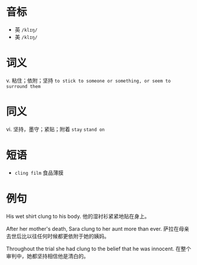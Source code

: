 # 音标

- 英 `/klɪŋ/`
- 美 `/klɪŋ/`

# 词义

v. 粘住；依附；坚持
`to stick to someone or something, or seem to surround them`

# 同义

vi. 坚持，墨守；紧贴；附着
`stay` `stand on`

# 短语

- `cling film` 食品薄膜

# 例句

His wet shirt clung to his body.
他的湿衬衫紧紧地贴在身上。

After her mother's death, Sara clung to her aunt more than ever.
萨拉在母亲去世后比以往任何时候都更依附于她的姨妈。

Throughout the trial she had clung to the belief that he was innocent.
在整个审判中，她都坚持相信他是清白的。


